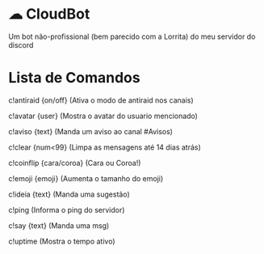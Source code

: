 # ☁ CloudBot
 Um bot não-profissional (bem parecido com a Lorrita) do meu servidor do discord

# Lista de Comandos
   c!antiraid {on/off} (Ativa o modo de antiraid nos canais)

   c!avatar {user} (Mostra o avatar do usuario mencionado)

   c!aviso {text} (Manda um aviso ao canal #Avisos)

   c!clear {num<99} (Limpa as mensagens até 14 dias atrás)

   c!coinflip {cara/coroa} (Cara ou Coroa!)

   c!emoji {emoji} (Aumenta o tamanho do emoji)

   c!ideia {text} (Manda uma sugestão)

   c!ping (Informa o ping do servidor)

   c!say {text} (Manda uma msg)

   c!uptime (Mostra o tempo ativo)

